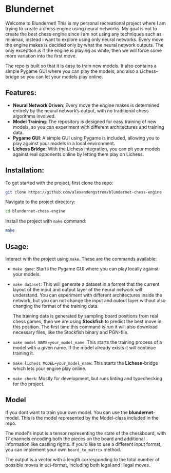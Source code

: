 # Blundernet
Welcome to Blundernet! This is my personal recreational project where I am trying to create a chess engine using neural networks. My goal is not to create the best chess engine since i am not using any techniques such as minimax, instead i want to explore using only neural networks. Every move the engine makes is decided only by what the neural network outputs. The only exception is if the engine is playing as white, then we will force some more variation into the first move.

The repo is built so that it is easy to train new models. It also contains a simple Pygame GUI where you can play the models, and also a Lichess-bridge so you can let your models play online.

## Features:
- **Neural Network Driven**: Every move the engine makes is determined entirely by the neural network’s output, with no traditional chess algorithms involved.
- **Model Training**: The repository is designed for easy training of new models, so you can experiment with different architectures and training data.
- **Pygame GUI**: A simple GUI using Pygame is included, allowing you to play against your models in a local environment.
- **Lichess Bridge**: With the Lichess integration, you can pit your models against real opponents online by letting them play on Lichess.

## Installation:
To get started with the project, first clone the repo:
```bash
git clone https://github.com/alexandengstrom/blundernet-chess-engine
```
Navigate to the project directory:
```bash
cd blundernet-chess-engine
```
Install the project with `make` command:
```bash
make
```

## Usage:
Interact with the project using `make`. These are the commands available:
- `make game`: Starts the Pygame GUI where you can play locally against your models. 
- `make dataset`: This will generate a dataset in a format that the current layout of the input and output layer of the neural network will understand. You can experiment with different architectures inside the network, but you can not change the input and outout layer without also changing the format of the training data.

    The training data is generated by sampling board positions from real chess games, then we are using **Stockfish** to predict the best move in this position. The first time this command is run it will also download necessary files, like the Stockfish binary and PGN-file.
- `make model NAME=your_model_name`: This starts the training process of a model with a given name. If the model already exists it will continue training it.
- `make lichess MODEL=your_model_name`: This starts the **Lichess**-bridge which lets your engine play online.
- `make check`: Mostly for development, but runs linting and typechecking for the project.

## Model
If you dont want to train your own model. You can use the **blundernet**-model. This is the model represented by the Model-class included in the repo.

The model's input is a tensor representing the state of the chessboard, with 17 channels encoding both the pieces on the board and additional information like castling rights. If you'd like to use a different input format, you can implement your own `board_to_matrix` method.

The output is a vector with a length corresponding to the total number of possible moves in uci-format, including both legal and illegal moves.